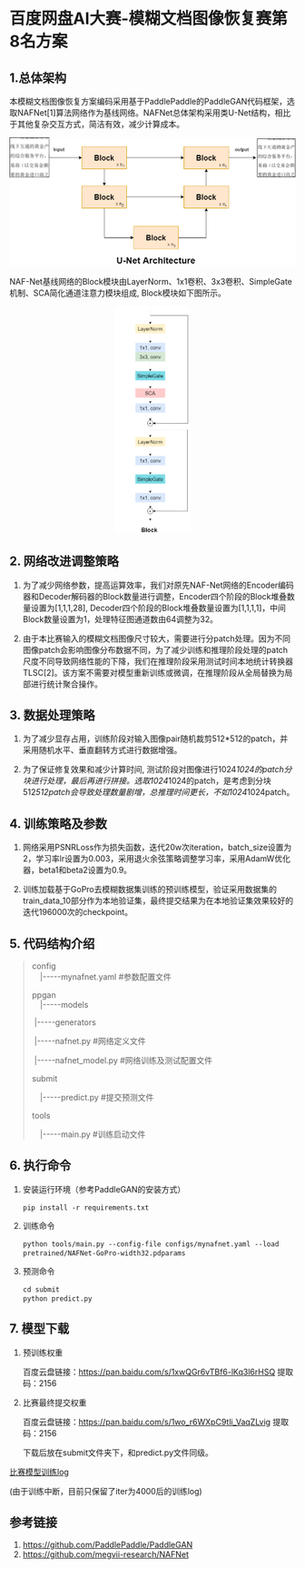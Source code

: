 # 百度网盘AI大赛-模糊文档图像恢复赛第8名方案
## 1.总体架构
本模糊文档图像恢复方案编码采用基于PaddlePaddle的PaddleGAN代码框架，选取NAFNet[1]算法网络作为基线网络。NAFNet总体架构采用类U-Net结构，相比于其他复杂交互方式，简洁有效，减少计算成本。

<p align="center">
  <img src="./src/doc1.png">
</p>

NAF-Net基线网络的Block模块由LayerNorm、1x1卷积、3x3卷积、SimpleGate机制、SCA简化通道注意力模块组成, Block模块如下图所示。

<p align="center">
  <img src="./src/doc2.png" height="400">
</p>

## 2. 网络改进调整策略
1. 为了减少网络参数，提高运算效率，我们对原先NAF-Net网络的Encoder编码器和Decoder解码器的Block数量进行调整，Encoder四个阶段的Block堆叠数量设置为[1,1,1,28], Decoder四个阶段的Block堆叠数量设置为[1,1,1,1]，中间Block数量设置为1，处理特征图通道数由64调整为32。

2. 由于本比赛输入的模糊文档图像尺寸较大，需要进行分patch处理。因为不同图像patch会影响图像分布数据不同，为了减少训练和推理阶段处理的patch尺度不同导致网络性能的下降，我们在推理阶段采用测试时间本地统计转换器TLSC[2]。该方案不需要对模型重新训练或微调，在推理阶段从全局替换为局部进行统计聚合操作。

## 3. 数据处理策略
1. 为了减少显存占用，训练阶段对输入图像pair随机裁剪512*512的patch，并采用随机水平、垂直翻转方式进行数据增强。

2. 为了保证修复效果和减少计算时间, 测试阶段对图像进行1024*1024的patch分块进行处理，最后再进行拼接。选取1024*1024的patch，是考虑到分块512*512patch会导致处理数量剧增，总推理时间更长，不如1024*1024patch。


## 4. 训练策略及参数
1. 网络采用PSNRLoss作为损失函数，迭代20w次iteration，batch_size设置为2，学习率lr设置为0.003，采用退火余弦策略调整学习率，采用AdamW优化器，beta1和beta2设置为0.9。

2. 训练加载基于GoPro去模糊数据集训练的预训练模型，验证采用数据集的train_data_10部分作为本地验证集，最终提交结果为在本地验证集效果较好的迭代196000次的checkpoint。


## 5. 代码结构介绍 
> config  
> &emsp;|-----mynafnet.yaml  #参数配置文件
>
> ppgan  
> &emsp;|-----models
>
> ​        |-----generators
>
> ​            |-----nafnet.py #网络定义文件
>
> ​        |-----nafnet_model.py #网络训练及测试配置文件
>
> submit
>
> &emsp;|-----predict.py  #提交预测文件
>
> tools
>
> &emsp;|-----main.py  #训练启动文件



## 6. 执行命令

1. 安装运行环境（参考PaddleGAN的安装方式）

   ```
   pip install -r requirements.txt
   ```

2. 训练命令

   ```
   python tools/main.py --config-file configs/mynafnet.yaml --load pretrained/NAFNet-GoPro-width32.pdparams
   ```
3. 预测命令

   ```
   cd submit
   python predict.py
   ```

## 7. 模型下载
1. 预训练权重

   百度云盘链接：https://pan.baidu.com/s/1xwQGr6vTBf6-lKq3l6rHSQ 
   提取码：2156

2. 比赛最终提交权重

   百度云盘链接：https://pan.baidu.com/s/1wo_r6WXpC9tli_VaqZLvig 
   提取码：2156

   下载后放在submit文件夹下，和predict.py文件同级。

[比赛模型训练log](https://github.com/diadestiny/Baidu_Doc_Deblurring/blob/master/log.txt)

(由于训练中断，目前只保留了iter为4000后的训练log)

## 参考链接

1. https://github.com/PaddlePaddle/PaddleGAN
2. https://github.com/megvii-research/NAFNet
